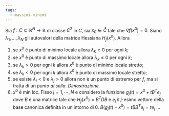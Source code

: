 ```yaml
---
tags:
  - massimi-minimi
---
```

Sia $f : C ⊆ \mathbb{R}^{N} → \mathbb{R}$ di classe $C^2$ in $C$, sia $x_0 ∈ \mathring{C}$ tale che $∇f (x^0 ) = 0$. Siano $λ_1, . . . , λ_N$ gli autovalori della matrice Hessiana $H_f (x^0 )$. Allora
1. se $x^0$ è punto di minimo locale allora $λ_k ≥ 0$ per ogni $k$;
2. se $x^0$ è punto di massimo locale allora $λ_k ≤ 0$ per ogni $k$;
3. se $λ_k > 0$ per ogni $k$ allora $x^0$ è punto di minimo locale stretto;
4. se $λ_k < 0$ per ogni $k$ allora $x^0$ è punto di massimo locale stretto;
5. se esiste $λ_i < 0$ e $λ_j > 0$ allora non è un punto di estremo per $f$, ma si tratta di un *punto di sella*.
*Dimostrazione.*
1. $x^0$ è min loc. Fisso $j=1,\cdots,N$ e considero la funzione $g_{j}(t)=x^0+tB^{T}e_{j}$ dove $B$ è una matrice tale che $H_f(x^0)=B^{T}DB$ e $e_{j}$  il $j$-esimo vettore della base canonica definita in un intorno di 0.
$B(g_{j}(t)-x^{0})=tBB^{T}e_{j}=te_{j}$
...